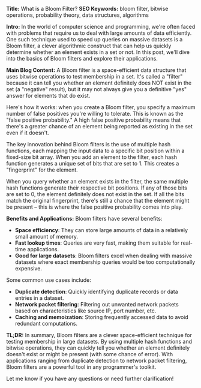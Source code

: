 **Title:** What is a Bloom Filter?
**SEO Keywords:** bloom filter, bitwise operations, probability theory, data structures, algorithms

**Intro:**
In the world of computer science and programming, we're often faced with problems that require us to deal with large amounts of data efficiently. One such technique used to speed up queries on massive datasets is a Bloom filter, a clever algorithmic construct that can help us quickly determine whether an element exists in a set or not. In this post, we'll dive into the basics of Bloom filters and explore their applications.

**Main Blog Content:**
A Bloom filter is a space-efficient data structure that uses bitwise operations to test membership in a set. It's called a "filter" because it can tell you whether an element definitely does NOT exist in the set (a "negative" result), but it may not always give you a definitive "yes" answer for elements that do exist.

Here's how it works: when you create a Bloom filter, you specify a maximum number of false positives you're willing to tolerate. This is known as the "false positive probability." A high false positive probability means that there's a greater chance of an element being reported as existing in the set even if it doesn't.

The key innovation behind Bloom filters is the use of multiple hash functions, each mapping the input data to a specific bit position within a fixed-size bit array. When you add an element to the filter, each hash function generates a unique set of bits that are set to 1. This creates a "fingerprint" for the element.

When you query whether an element exists in the filter, the same multiple hash functions generate their respective bit positions. If any of those bits are set to 0, the element definitely does not exist in the set. If all the bits match the original fingerprint, there's still a chance that the element might be present – this is where the false positive probability comes into play.

**Benefits and Applications:**
Bloom filters have several benefits:

* **Space efficiency**: They can store large amounts of data in a relatively small amount of memory.
* **Fast lookup times**: Queries are very fast, making them suitable for real-time applications.
* **Good for large datasets**: Bloom filters excel when dealing with massive datasets where exact membership queries would be too computationally expensive.

Some common use cases include:

* **Duplicate detection**: Quickly identifying duplicate records or data entries in a dataset.
* **Network packet filtering**: Filtering out unwanted network packets based on characteristics like source IP, port number, etc.
* **Caching and memoization**: Storing frequently accessed data to avoid redundant computations.

**TL;DR:**
In summary, Bloom filters are a clever space-efficient technique for testing membership in large datasets. By using multiple hash functions and bitwise operations, they can quickly tell you whether an element definitely doesn't exist or might be present (with some chance of error). With applications ranging from duplicate detection to network packet filtering, Bloom filters are a powerful tool in any programmer's toolkit.

Let me know if you have any questions or need further clarification!